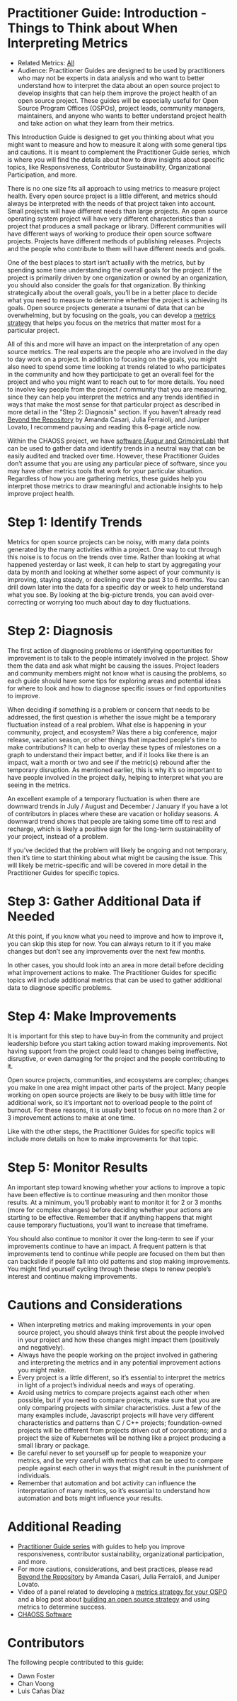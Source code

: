 # Practitioner Guide: Introduction - Things to Think about When Interpreting Metrics

* Related Metrics: [All](https://chaoss.community/kb-metrics-and-metrics-models/)
* Audience: Practitioner Guides are designed to be used by practitioners who may not be experts in data analysis and who want to better understand how to interpret the data about an open source project to develop insights that can help them improve the project health of an open source project. These guides will be especially useful for Open Source Program Offices (OSPOs), project leads, community managers, maintainers, and anyone who wants to better understand project health and take action on what they learn from their metrics.

This Introduction Guide is designed to get you thinking about what you might want to measure and how to measure it along with some general tips and cautions. It is meant to complement the Practitioner Guide series, which is where you will find the details about how to draw insights about specific topics, like Responsiveness, Contributor Sustainability, Organizational Participation, and more.

There is no one size fits all approach to using metrics to measure project health. Every open source project is a little different, and metrics should always be interpreted with the needs of that project taken into account. Small projects will have different needs than large projects. An open source operating system project will have very different characteristics than a project that produces a small package or library. Different communities will have different ways of working to produce their open source software projects. Projects have different methods of publishing releases. Projects and the people who contribute to them will have different needs and goals.  

One of the best places to start isn’t actually with the metrics, but by spending some time understanding the overall goals for the project. If the project is primarily driven by one organization or owned by an organization, you should also consider the goals for that organization. By thinking strategically about the overall goals, you’ll be in a better place to decide what you need to measure to determine whether the project is achieving its goals. Open source projects generate a tsunami of data that can be overwhelming, but by focusing on the goals, you can develop a [metrics strategy](https://community.linuxfoundation.org/events/details/lfhq-todo-group-ospology-presents-ways-to-define-a-metrics-strategy-in-your-ospo/) that helps you focus on the metrics that matter most for a particular project.

All of this and more will have an impact on the interpretation of any open source metrics. The real experts are the people who are involved in the day to day work on a project. In addition to focusing on the goals, you might also need to spend some time looking at trends related to who participates in the community and how they participate to get an overall feel for the project and who you might want to reach out to for more details. You need to involve key people from the project / community that you are measuring, since they can help you interpret the metrics and any trends identified in ways that make the most sense for that particular project as described in more detail in the "Step 2: Diagnosis" section. If you haven’t already read [Beyond the Repository](https://cacm.acm.org/magazines/2023/10/276630-beyond-the-repository/fulltext) by Amanda Casari, Julia Ferraioli, and Juniper Lovato, I recommend pausing and reading this 6-page article now.

Within the CHAOSS project, we have [software (Augur and GrimoireLab)](https://chaoss.community/software/) that can be used to gather data and identify trends in a neutral way that can be easily audited and tracked over time. However, these Practitioner Guides don’t assume that you are using any particular piece of software, since you may have other metrics tools that work for your particular situation. Regardless of how you are gathering metrics, these guides help you interpret those metrics to draw meaningful and actionable insights to help improve project health.

# Step 1: Identify Trends

Metrics for open source projects can be noisy, with many data points generated by the many activities within a project. One way to cut through this noise is to focus on the trends over time. Rather than looking at what happened yesterday or last week, it can help to start by aggregating your data by month and looking at whether some aspect of your community is improving, staying steady, or declining over the past 3 to 6 months. You can drill down later into the data for a specific day or week to help understand what you see. By looking at the big-picture trends, you can avoid over-correcting or worrying too much about day to day fluctuations.

# Step 2: Diagnosis 

The first action of diagnosing problems or identifying opportunities for improvement is to talk to the people intimately involved in the project. Show them the data and ask what might be causing the issues. Project leaders and community members might not know what is causing the problems, so each guide should have some tips for exploring areas and potential ideas for where to look and how to diagnose specific issues or find opportunities to improve.

When deciding if something is a problem or concern that needs to be addressed, the first question is whether the issue might be a temporary fluctuation instead of a real problem. What else is happening in your community, project, and ecosystem? Was there a big conference, major release, vacation season, or other things that impacted people's time to make contributions? It can help to overlay these types of milestones on a graph to understand their impact better, and if it looks like there is an impact, wait a month or two and see if the metric(s) rebound after the temporary disruption. As mentioned earlier, this is why it’s so important to have people involved in the project daily, helping to interpret what you are seeing in the metrics. 

An excellent example of a temporary fluctuation is when there are downward trends in July / August and December / January if you have a lot of contributors in places where these are vacation or holiday seasons. A downward trend shows that people are taking some time off to rest and recharge, which is likely a positive sign for the long-term sustainability of your project, instead of a problem.

If you’ve decided that the problem will likely be ongoing and not temporary, then it’s time to start thinking about what might be causing the issue. This will likely be metric-specific and will be covered in more detail in the Practitioner Guides for specific topics.

# Step 3: Gather Additional Data if Needed

At this point, if you know what you need to improve and how to improve it, you can skip this step for now. You can always return to it if you make changes but don’t see any improvements over the next few months.

In other cases, you should look into an area in more detail before deciding what improvement actions to make. The Practitioner Guides for specific topics will include additional metrics that can be used to gather additional data to diagnose specific problems.

# Step 4: Make Improvements

It is important for this step to have buy-in from the community and project leadership before you start taking action toward making improvements. Not having support from the project could lead to changes being ineffective, disruptive, or even damaging for the project and the people contributing to it.

Open source projects, communities, and ecosystems are complex; changes you make in one area might impact other parts of the project. Many people working on open source projects are likely to be busy with little time for additional work, so it’s important not to overload people to the point of burnout. For these reasons, it is usually best to focus on no more than 2 or 3 improvement actions to make at one time. 

Like with the other steps, the Practitioner Guides for specific topics will include more details on how to make improvements for that topic.

# Step 5: Monitor Results 

An important step toward knowing whether your actions to improve a topic have been effective is to continue measuring and then monitor those results. At a minimum, you’ll probably want to monitor it for 2 or 3 months (more for complex changes) before deciding whether your actions are starting to be effective. Remember that if anything happens that might cause temporary fluctuations, you’ll want to increase that timeframe. 

You should also continue to monitor it over the long-term to see if your improvements continue to have an impact. A frequent pattern is that improvements tend to continue while people are focused on them but then can backslide if people fall into old patterns and stop making improvements. You might find yourself cycling through these steps to renew people’s interest and continue making improvements. 

# Cautions and Considerations

* When interpreting metrics and making improvements in your open source project, you should always think first about the people involved in your project and how these changes might impact them (positively and negatively).
* Always have the people working on the project involved in gathering and interpreting the metrics and in any potential improvement actions you might make.
* Every project is a little different, so it’s essential to interpret the metrics in light of a project’s individual needs and ways of operating.
* Avoid using metrics to compare projects against each other when possible, but if you need to compare projects, make sure that you are only comparing projects with similar characteristics. Just a few of the many examples include, Javascript projects will have very different characteristics and patterns than C / C++ projects; foundation-owned projects will be different from projects driven out of corporations; and a project the size of Kubernetes will be nothing like a project producing a small library or package.
* Be careful never to set yourself up for people to weaponize your metrics, and be very careful with metrics that can be used to compare people against each other in ways that might result in the punishment of individuals.
* Remember that automation and bot activity can influence the interpretation of many metrics, so it’s essential to understand how automation and bots might influence your results.

# Additional Reading

* [Practitioner Guide series](https://chaoss.community/about-chaoss-practitioner-guides/) with guides to help you improve responsiveness, contributor sustainability, organizational participation, and more.
* For more cautions, considerations, and best practices, please read [Beyond the Repository](https://cacm.acm.org/magazines/2023/10/276630-beyond-the-repository/fulltext) by Amanda Casari, Julia Ferraioli, and Juniper Lovato.
* Video of a panel related to developing a [metrics strategy for your OSPO](https://community.linuxfoundation.org/events/details/lfhq-todo-group-ospology-presents-ways-to-define-a-metrics-strategy-in-your-ospo/) and a blog post about [building an open source strategy](https://blogs.vmware.com/opensource/2020/03/03/open-source-strategy/) and using metrics to determine success. 
* [CHAOSS Software](https://chaoss.community/software/)


# Contributors

The following people contributed to this guide:

* Dawn Foster
* Chan Voong
* Luis Cañas Díaz
